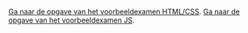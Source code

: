 [Ga naar de opgave van het voorbeeldexamen HTML/CSS](HTML-CSS/opgave.md).
[Ga naar de opgave van het voorbeeldexamen JS](JS/opgave-JS.md).

